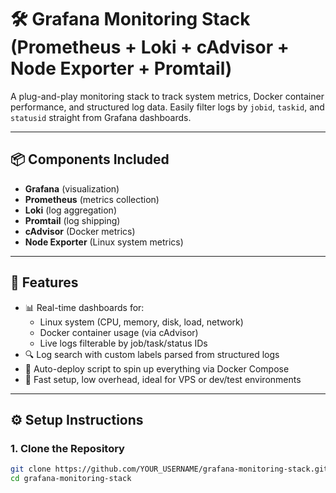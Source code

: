 # 🛠️ Grafana Monitoring Stack (Prometheus + Loki + cAdvisor + Node Exporter + Promtail)

A plug-and-play monitoring stack to track system metrics, Docker container performance, and structured log data. Easily filter logs by `jobid`, `taskid`, and `statusid` straight from Grafana dashboards.

---

## 📦 Components Included

- **Grafana** (visualization)
- **Prometheus** (metrics collection)
- **Loki** (log aggregation)
- **Promtail** (log shipping)
- **cAdvisor** (Docker metrics)
- **Node Exporter** (Linux system metrics)

---

## 🚀 Features

- 📊 Real-time dashboards for:
  - Linux system (CPU, memory, disk, load, network)
  - Docker container usage (via cAdvisor)
  - Live logs filterable by job/task/status IDs
- 🔍 Log search with custom labels parsed from structured logs
- 🧪 Auto-deploy script to spin up everything via Docker Compose
- 💨 Fast setup, low overhead, ideal for VPS or dev/test environments

---

## ⚙️ Setup Instructions

### 1. Clone the Repository

```bash
git clone https://github.com/YOUR_USERNAME/grafana-monitoring-stack.git
cd grafana-monitoring-stack

